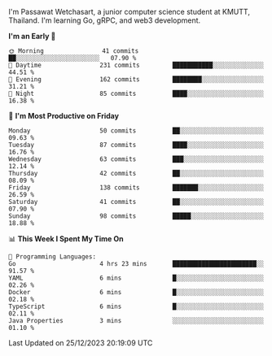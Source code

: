 
I'm Passawat Wetchasart, a junior computer science student at KMUTT, Thailand. I'm learning Go, gRPC, and web3 development.



<!--START_SECTION:waka-->
**I'm an Early 🐤** 

```text
🌞 Morning                41 commits          ██░░░░░░░░░░░░░░░░░░░░░░░   07.90 % 
🌆 Daytime                231 commits         ███████████░░░░░░░░░░░░░░   44.51 % 
🌃 Evening                162 commits         ████████░░░░░░░░░░░░░░░░░   31.21 % 
🌙 Night                  85 commits          ████░░░░░░░░░░░░░░░░░░░░░   16.38 % 
```
📅 **I'm Most Productive on Friday** 

```text
Monday                   50 commits          ██░░░░░░░░░░░░░░░░░░░░░░░   09.63 % 
Tuesday                  87 commits          ████░░░░░░░░░░░░░░░░░░░░░   16.76 % 
Wednesday                63 commits          ███░░░░░░░░░░░░░░░░░░░░░░   12.14 % 
Thursday                 42 commits          ██░░░░░░░░░░░░░░░░░░░░░░░   08.09 % 
Friday                   138 commits         ███████░░░░░░░░░░░░░░░░░░   26.59 % 
Saturday                 41 commits          ██░░░░░░░░░░░░░░░░░░░░░░░   07.90 % 
Sunday                   98 commits          █████░░░░░░░░░░░░░░░░░░░░   18.88 % 
```


📊 **This Week I Spent My Time On** 

```text
💬 Programming Languages: 
Go                       4 hrs 23 mins       ███████████████████████░░   91.57 % 
YAML                     6 mins              █░░░░░░░░░░░░░░░░░░░░░░░░   02.26 % 
Docker                   6 mins              █░░░░░░░░░░░░░░░░░░░░░░░░   02.18 % 
TypeScript               6 mins              █░░░░░░░░░░░░░░░░░░░░░░░░   02.11 % 
Java Properties          3 mins              ░░░░░░░░░░░░░░░░░░░░░░░░░   01.10 % 
```


 Last Updated on 25/12/2023 20:19:09 UTC
<!--END_SECTION:waka-->

<!--
**markpassawat/markpassawat** is a ✨ _special_ ✨ repository because its `README.md` (this file) appears on your GitHub profile.

Here are some ideas to get you started:

- 🔭 I’m currently working on ...
- 🌱 I’m currently learning ...
- 👯 I’m looking to collaborate on ...
- 🤔 I’m looking for help with ...
- 💬 Ask me about ...
- 📫 How to reach me: ...
- 😄 Pronouns: He/Him
- ⚡ Fun fact: ...
-->
